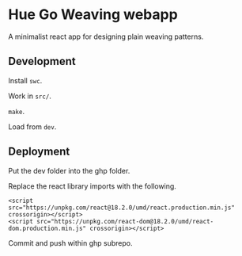 Hue Go Weaving webapp
=====================

A minimalist react app for designing plain weaving patterns.

Development
-----------

Install `swc`.

Work in `src/`.

`make`.

Load from `dev`.

Deployment
----------

Put the dev folder into the ghp folder.

Replace the react library imports with the following.

```
<script src="https://unpkg.com/react@18.2.0/umd/react.production.min.js" crossorigin></script>
<script src="https://unpkg.com/react-dom@18.2.0/umd/react-dom.production.min.js" crossorigin></script>
```

Commit and push within ghp subrepo.
